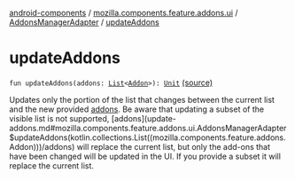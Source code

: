 [android-components](../../index.md) / [mozilla.components.feature.addons.ui](../index.md) / [AddonsManagerAdapter](index.md) / [updateAddons](./update-addons.md)

# updateAddons

`fun updateAddons(addons: `[`List`](https://kotlinlang.org/api/latest/jvm/stdlib/kotlin.collections/-list/index.html)`<`[`Addon`](../../mozilla.components.feature.addons/-addon/index.md)`>): `[`Unit`](https://kotlinlang.org/api/latest/jvm/stdlib/kotlin/-unit/index.html) [(source)](https://github.com/mozilla-mobile/android-components/blob/master/components/feature/addons/src/main/java/mozilla/components/feature/addons/ui/AddonsManagerAdapter.kt#L376)

Updates only the portion of the list that changes between the current list and the new provided [addons](update-addons.md#mozilla.components.feature.addons.ui.AddonsManagerAdapter$updateAddons(kotlin.collections.List((mozilla.components.feature.addons.Addon)))/addons).
Be aware that updating a subset of the visible list is not supported, [addons](update-addons.md#mozilla.components.feature.addons.ui.AddonsManagerAdapter$updateAddons(kotlin.collections.List((mozilla.components.feature.addons.Addon)))/addons) will replace
the current list, but only the add-ons that have been changed will be updated in the UI.
If you provide a subset it will replace the current list.

